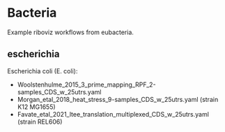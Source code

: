 # Bacteria

Example riboviz workflows from eubacteria.

## escherichia
 
 Escherichia coli (E. coli):

* Woolstenhulme_2015_3_prime_mapping_RPF_2-samples_CDS_w_25utrs.yaml
* Morgan_etal_2018_heat_stress_9-samples_CDS_w_25utrs.yaml (strain K12 MG1655)
* Favate_etal_2021_ltee_translation_multiplexed_CDS_w_25utrs.yaml (strain REL606)